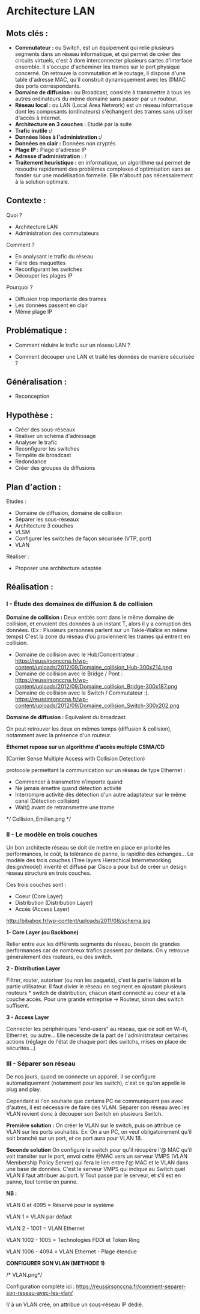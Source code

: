 


# Architecture LAN

## Mots clés :

- **Commutateur :** ou Switch, est un équipement qui relie plusieurs segments dans un réseau informatique, et qui permet de créer des circuits virtuels, c'est à dore interconnecter plusieurs cartes d'interface ensemble. Il s'occupe d'acheminer les trames sur le port physique concerné. On retrouve la commutation et le routage, il dispose d'une table d'adresse MAC, qu'il construit dynamiquement avec les @MAC des ports correspondants.
- **Domaine de diffusion :** ou Broadcast, consiste à transmettre à tous les autres ordinateurs du même domaine sans passer par un routeur.
- **Réseau local :** ou LAN (Local Area Network) est un réseau informatique dont les composants (ordinateurs) s'échangent des trames sans utiliser d'accès à internet.
- **Architecture en 3 couches :** Etudié par la suite
- **Trafic inutile :**/
- **Données liées à l'administration :**/
- **Données en clair :** Données non cryptés
- **Plage IP :**  Plage d'adresse IP
- **Adresse d'administration :** /
- **Traitement heuristique :** 
en informatique, un algorithme qui permet de résoudre rapidement des problèmes complexes d'optimisation sans se fonder sur une modélisation formelle. Elle n'aboutit pas nécessairement à la solution optimale.

## Contexte :

Quoi ?

- Architecture LAN
- Administration des commutateurs

Comment ?

- En analysant le trafic du réseau
- Faire des maquettes
- Reconfigurant les switches
- Découper les plages IP

Pourquoi ?

- Diffusion trop importante des trames
- Les données passent en clair
- Même plage IP

## Problématique :

- Comment réduire le trafic sur un réseau LAN ?

- Comment découper une LAN et traité les données de manière sécurisée ?

## Généralisation :

- Reconception

## Hypothèse :

- Créer des sous-réseaux
- Réaliser un schéma d'adressage
- Analyser le trafic
- Reconfigurer les switches
- Tempête de broadcast
- Redondance
- Créer des groupes de diffusions

## Plan d'action :

Etudes :

- Domaine de diffusion, domaine de collision
- Séparer les sous-réseaux
- Architecture 3 couches
- VLSM
- Configurer les switches de façon sécurisée (VTP, port)
- VLAN

Réaliser :

- Proposer une architecture adaptée

## Réalisation :

### I -  Étude des domaines de diffusion & de collision
**Domaine de collision :**
Deux entités sont dans le même domaine de collision, et envoient des données à un instant T, alors il y a corruption des données. (Ex : Plusieurs personnes parlent sur un Takie-Walkie en même temps)
C'est la zone du réseau d'où proviennent les trames qui entrent en collision.

- Domaine de collision avec le Hub/Concentrateur :
https://reussirsonccna.fr/wp-content/uploads/2012/09/Domaine_collision_Hub-300x214.png
- Domaine de collision avec le Bridge / Pont :
https://reussirsonccna.fr/wp-content/uploads/2012/09/Domaine_collision_Bridge-300x187.png
- Domaine de collision avec le Switch / Commutateur :).
https://reussirsonccna.fr/wp-content/uploads/2012/09/Domaine_collision_Switch-300x202.png

**Domaine de diffusion :** Équivalent du broadcast.

On peut retrouver les deux en mêmes temps (diffusion & collision), notamment avec la présence d'un routeur.

**Ethernet repose sur un algorithme d'accès multiple CSMA/CD**

(Carrier Sense Multiple Access with Collision Detection)

protocole permettant la communication sur un réseau de type Ethernet :

- Commencer à transmettre n'importe quand
- Ne jamais émettre quand détection activité
- Interrompre activité dès détection d'un autre adaptateur sur le même canal (Détection collision)
- Wait() avant de retransmettre une trame

*/ Collision_Emilien.png */

### II -  Le modèle en trois couches
Un bon architecte réseau se doit de mettre en place en priorité les performances, le coût, la tolérance de panne, la rapidité des échanges...
Le modèle des trois couches (Tree layers Hierachical Internetworking design/model) inventé et diffusé par Cisco a pour but de créer un design réseau structuré en trois couches.

Ces trois couches sont :

- Coeur (Core Layer)
- Distribution (Distribution Layer)
- Accès (Access Layer)

http://bibabox.fr/wp-content/uploads/2011/08/schema.jpg

**1- Core Layer (ou Backbone)**

Relier entre eux les différents segments du réseau, besoin de grandes performances car de nombreux trafics passent par dedans. On y retrouve généralement des routeurs, ou des switch.

**2 - Distribution Layer**

Filtrer, router, autoriser (ou non les paquets), c'est la partie liaison et la partie utilisateur. Il faut divier le réseau en segment en ajoutant plusieurs routeurs * switch de distribution, chacun étant connecté au coeur et à la couche accès. Pour une grande entreprise -> Routeur, sinon des switch suffisent.

**3 - Access Layer**

Connecter les périphériques "end-users" au réseau, que ce soit en Wi-fi, Ethernet, ou autre...
Elle nécessite de la part de l'administrateur certaines actions (réglage de l'état de chaque port des switchs, mises en place de sécurités...) 



### III - Séparer son réseau
De nos jours, quand on connecte un appareil, il se configure automatiquement (notamment pour les switch), c'est ce qu'on appelle le plug and play.

Cependant si l'on souhaite que certains PC ne communiquent pas avec d'autres, il est nécessaire de faire des VLAN. Séparer son réseau avec les VLAN revient donc à découper son Switch en plusieurs Switch.

**Première solution :**
On créer le VLAN sur le switch, puis on attribue ce VLAN sur les ports souhaités. 
Ex: On a un PC, on veut obligatoirement qu'il soit branché sur un port, et ce port aura pour VLAN 18.

**Seconde solution**
On configure le switch pour qu'il récupère l'@ MAC qu'il voit transiter  sur le port, envoi cette @MAC vers un serveur VMPS (VLAN Membership Policy Server) qui fera le lien entre l'@ MAC et le VLAN dans une base de données. C'est le serveur VMPS qui indique au Switch quel VLAN il faut attribuer au port.
\!/ Tout passe par le serveur, et s'il est en panne, tout tombe en panne.

**NB :**

VLAN 0 et 4095 = Réservé pour le système

VLAN 1 = VLAN par défaut

VLAN 2 - 1001 = VLAN Ethernet 

VLAN 1002  - 1005 = Technologies FDDI et Token Ring

VLAN 1006 - 4094 = VLAN Ethernet - Plage étendue

**CONFIGURER SON VLAN (METHODE 1)**

/* VLAN.png*/

Configuration complète ici :
https://reussirsonccna.fr/comment-separer-son-reseau-avec-les-vlan/

\!/ à un VLAN crée, on attribue un sous-réseau IP dédié.




